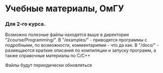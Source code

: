 # Учебные материалы, ОмГУ

### Для 2-го курса.

Возможно полезные файлы находятся выше в директории "2course/Programming/".
В "/examples/" - приводятся программы с подробными, по возможности, комментариями - что да как.
В "/docs/" - размещаются краткие описания по компиляции и запуску программ, а также справочные материалы по C/C++

Файлы будут периодически обновляться
